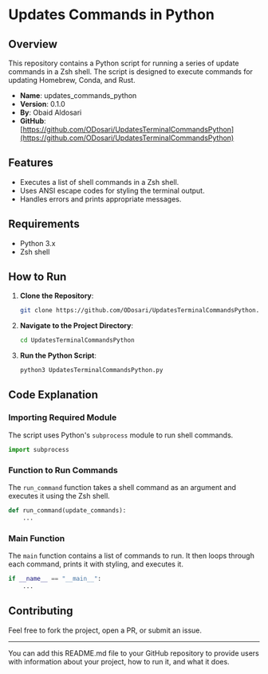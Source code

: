 # Updates Commands in Python

## Overview

This repository contains a Python script for running a series of update commands in a Zsh shell. The script is designed to execute commands for updating Homebrew, Conda, and Rust.

- **Name**: updates_commands_python
- **Version**: 0.1.0
- **By**: Obaid Aldosari
- **GitHub**: [https://github.com/ODosari/UpdatesTerminalCommandsPython](https://github.com/ODosari/UpdatesTerminalCommandsPython)

## Features

- Executes a list of shell commands in a Zsh shell.
- Uses ANSI escape codes for styling the terminal output.
- Handles errors and prints appropriate messages.

## Requirements

- Python 3.x
- Zsh shell

## How to Run

1. **Clone the Repository**:

    ```bash
    git clone https://github.com/ODosari/UpdatesTerminalCommandsPython.git
    ```

2. **Navigate to the Project Directory**:

    ```bash
    cd UpdatesTerminalCommandsPython
    ```

3. **Run the Python Script**:

    ```bash
    python3 UpdatesTerminalCommandsPython.py
    ```


## Code Explanation

### Importing Required Module

The script uses Python's `subprocess` module to run shell commands.

```python
import subprocess
```

### Function to Run Commands

The `run_command` function takes a shell command as an argument and executes it using the Zsh shell.

```python
def run_command(update_commands):
    ...
```

### Main Function

The `main` function contains a list of commands to run. It then loops through each command, prints it with styling, and executes it.

```python
if __name__ == "__main__":
    ...
```

## Contributing

Feel free to fork the project, open a PR, or submit an issue.

---

You can add this README.md file to your GitHub repository to provide users with information about your project, how to run it, and what it does.
